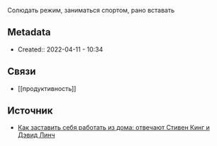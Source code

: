 Солюдать режим, заниматься спортом, рано вставать
## Metadata
- Created:: 2022-04-11 - 10:34
## Связи
- [[продуктивность]]
## Источник
- [Как заставить себя работать из дома: отвечают Стивен Кинг и Дэвид Линч](https://www.filmpro.ru/materials/72010)
